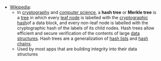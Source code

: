 - [Wikipedia](https://en.wikipedia.org/wiki/Merkle_tree):
	- In [cryptography](https://en.wikipedia.org/wiki/Cryptography) and [computer science](https://en.wikipedia.org/wiki/Computer_science "Data structure"), a **hash tree** or **Merkle tree** is a [tree](https://en.wikipedia.org/wiki/Tree_(data_structure) "Tree (data structure)") in which every [leaf node](https://en.wikipedia.org/wiki/Leaf_node "Leaf node") is labelled with the [cryptographic hash](https://en.wikipedia.org/wiki/Cryptographic_hash_function "Cryptographic hash function")of a data block, and every non-leaf node is labelled with the cryptographic hash of the labels of its child nodes. Hash trees allow efficient and secure verification of the contents of large [data structures](https://en.wikipedia.org/wiki/Data_structure). Hash trees are a generalization of [hash lists](https://en.wikipedia.org/wiki/Hash_list) and [hash chains](https://en.wikipedia.org/wiki/Hash_chain "Logarithm").
	- Used by most apps that are building integrity into their data structures